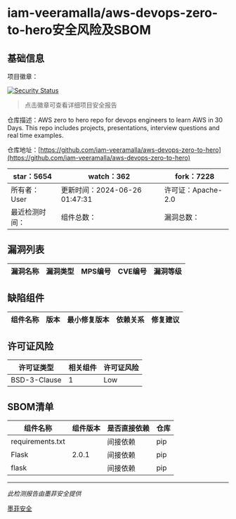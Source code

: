 # iam-veeramalla/aws-devops-zero-to-hero安全风险及SBOM

## 基础信息

项目徽章：

[![Security Status](https://www.murphysec.com/platform3/v31/badge/1808206933913505792.svg)](https://www.murphysec.com/console/report/1691514575231148032/1808206933913505792)

> 点击徽章可查看详细项目安全报告

仓库描述：AWS zero to hero repo for devops engineers to learn AWS in 30 Days. This repo includes projects, presentations, interview questions and real time examples.

仓库地址：[https://github.com/iam-veeramalla/aws-devops-zero-to-hero](https://github.com/iam-veeramalla/aws-devops-zero-to-hero)

| star：5654 | watch：362 | fork：7228 |
| ----------- | -------------- | ------------ |
| 所有者：User | 更新时间：2024-06-26 01:47:31 | 许可证：Apache-2.0 |
| 最近检测时间： | 组件总数： | 漏洞总数： |




## 漏洞列表

| 漏洞名称 | 漏洞类型 | MPS编号 | CVE编号 | 漏洞等级 |
| ------- | ------ | ------- | ------ | ----- |





## 缺陷组件

| 组件名称 | 版本 | 最小修复版本 | 依赖关系 | 修复建议 |
| -------- | ---- | ------------ | -------- | -------- |





## 许可证风险

| 许可证类型 | 相关组件 | 许可证风险 |
| ---------- | -------- | ---------- |
|BSD-3-Clause|1|Low|




## SBOM清单

| 组件名称 | 组件版本 | 是否直接依赖 | 仓库 |
| -------- | -------- | ------------ | ---- |
|requirements.txt||间接依赖|pip|
|Flask|2.0.1|间接依赖|pip|
|flask||间接依赖|pip|


------

*此检测报告由墨菲安全提供*

[墨菲安全](www.murphysec.com)
